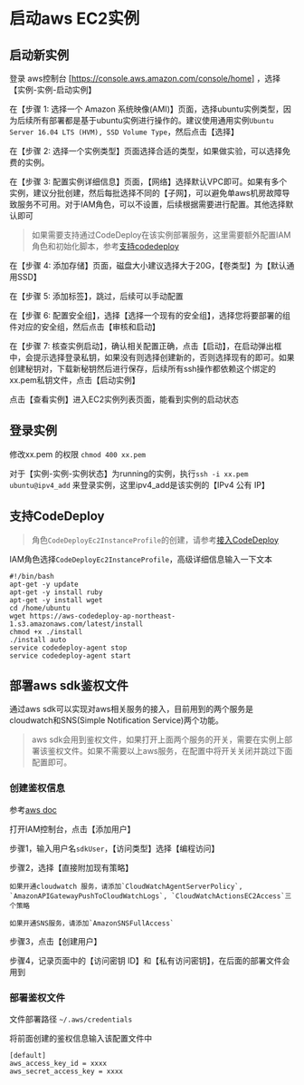 # 启动aws EC2实例

## 启动新实例

登录 aws控制台 [https://console.aws.amazon.com/console/home] ，选择【实例-实例-启动实例】

在【步骤 1: 选择一个 Amazon 系统映像(AMI)】页面，选择ubuntu实例类型，因为后续所有部署都是基于ubuntu实例进行操作的。建议使用通用实例`Ubuntu Server 16.04 LTS (HVM), SSD Volume Type`，然后点击【选择】

在【步骤 2: 选择一个实例类型】页面选择合适的类型，如果做实验，可以选择免费的实例。

在【步骤 3: 配置实例详细信息】页面，【网络】选择默认VPC即可。如果有多个实例，建议分批创建，然后每批选择不同的【子网】，可以避免单aws机房故障导致服务不可用。对于IAM角色，可以不设置，后续根据需要进行配置。其他选择默认即可
> 如果需要支持通过CodeDeploy在该实例部署服务，这里需要额外配置IAM角色和初始化脚本，参考[支持codedeploy](#支持codedeploy)

在【步骤 4: 添加存储】页面，磁盘大小建议选择大于20G，【卷类型】为【默认通用SSD】

在【步骤 5: 添加标签】，跳过，后续可以手动配置

在【步骤 6: 配置安全组】，选择【选择一个现有的安全组】，选择您将要部署的组件对应的安全组，然后点击【审核和启动】

在【步骤 7: 核查实例启动】，确认相关配置正确，点击【启动】，在启动弹出框中，会提示选择登录私钥，如果没有则选择创建新的，否则选择现有的即可。如果创建秘钥对，下载新秘钥然后进行保存，后续所有ssh操作都依赖这个绑定的xx.pem私钥文件，点击【启动实例】

点击【查看实例】进入EC2实例列表页面，能看到实例的启动状态

## 登录实例
修改xx.pem 的权限 `chmod 400 xx.pem`

对于【实例-实例-实例状态】为running的实例，执行`ssh -i xx.pem ubuntu@ipv4_add` 来登录实例，这里ipv4_add是该实例的【IPv4 公有 IP】

## 支持CodeDeploy

> 角色`CodeDeployEc2InstanceProfile`的创建，请参考[接入CodeDeploy](codedeploy_cn.md)

IAM角色选择`CodeDeployEc2InstanceProfile`，高级详细信息输入一下文本
```
#!/bin/bash
apt-get -y update
apt-get -y install ruby
apt-get -y install wget
cd /home/ubuntu
wget https://aws-codedeploy-ap-northeast-1.s3.amazonaws.com/latest/install
chmod +x ./install
./install auto
service codedeploy-agent stop
service codedeploy-agent start
```

## 部署aws sdk鉴权文件
通过aws sdk可以实现对aws相关服务的接入，目前用到的两个服务是cloudwatch和SNS(Simple Notification Service)两个功能。

> aws sdk会用到鉴权文件，如果打开上面两个服务的开关，需要在实例上部署该鉴权文件。如果不需要以上aws服务，在配置中将开关关闭并跳过下面配置即可。

### 创建鉴权信息
参考[aws doc](https://docs.aws.amazon.com/zh_cn/cli/latest/userguide/cli-chap-getting-started.html)

打开IAM控制台，点击【添加用户】

步骤1，输入用户名`sdkUser`，【访问类型】选择【编程访问】

步骤2，选择【直接附加现有策略】

	如果开通cloudwatch 服务，请添加`CloudWatchAgentServerPolicy`, `AmazonAPIGatewayPushToCloudWatchLogs`, `CloudWatchActionsEC2Access`三个策略

	如果开通SNS服务，请添加`AmazonSNSFullAccess`

步骤3，点击【创建用户】

步骤4，记录页面中的【访问密钥 ID】和【私有访问密钥】，在后面的部署文件会用到

### 部署鉴权文件

文件部署路径 `~/.aws/credentials`

将前面创建的鉴权信息输入该配置文件中
```
[default]
aws_access_key_id = xxxx
aws_secret_access_key = xxxx
```
